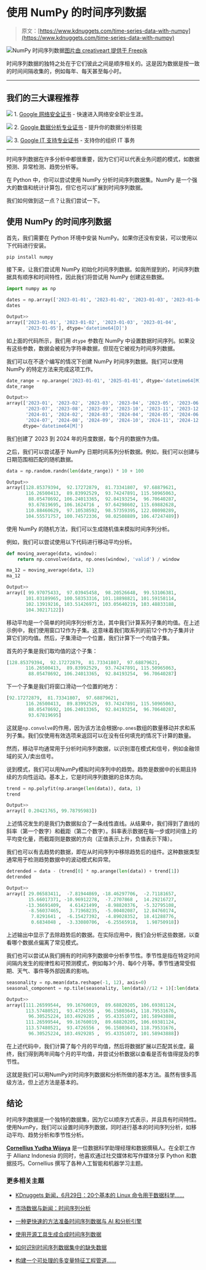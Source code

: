 # 使用 NumPy 的时间序列数据

> 原文：[https://www.kdnuggets.com/time-series-data-with-numpy](https://www.kdnuggets.com/time-series-data-with-numpy)

![NumPy 时间序列数据](../Images/a1f2c813547eec9b12d35f6be3515e78.png)[图片由 creativeart 提供于 Freepik](https://www.freepik.com/free-photo/studio-shot-transparent-baseball-cap-falling-reflection_1078052.htm#fromView=search&page=1&position=30&uuid=fbf287ce-3030-4564-b4c5-c7e5dd7a03bf)

时间序列数据的独特之处在于它们彼此之间是顺序相关的。这是因为数据是按一致的时间间隔收集的，例如每年、每天甚至每小时。

* * *

## 我们的三大课程推荐

![](../Images/0244c01ba9267c002ef39d4907e0b8fb.png) 1\. [Google 网络安全证书](https://www.kdnuggets.com/google-cybersecurity) - 快速进入网络安全职业生涯。

![](../Images/e225c49c3c91745821c8c0368bf04711.png) 2\. [Google 数据分析专业证书](https://www.kdnuggets.com/google-data-analytics) - 提升你的数据分析技能

![](../Images/0244c01ba9267c002ef39d4907e0b8fb.png) 3\. [Google IT 支持专业证书](https://www.kdnuggets.com/google-itsupport) - 支持你的组织 IT 事务

* * *

时间序列数据在许多分析中都很重要，因为它们可以代表业务问题的模式，如数据预测、异常检测、趋势分析等。

在 Python 中，你可以尝试使用 NumPy 分析时间序列数据集。NumPy 是一个强大的数值和统计计算包，但它也可以扩展到时间序列数据。

我们如何做到这一点？让我们尝试一下。

## 使用 NumPy 的时间序列数据

首先，我们需要在 Python 环境中安装 NumPy。如果你还没有安装，可以使用以下代码进行安装。

```py
pip install numpy 
```

接下来，让我们尝试用 NumPy 初始化时间序列数据。如我所提到的，时间序列数据具有顺序和时间特性，因此我们将尝试用 NumPy 创建这些数据。

```py
import numpy as np

dates = np.array(['2023-01-01', '2023-01-02', '2023-01-03', '2023-01-04', '2023-01-05'], dtype='datetime64')
dates
```

```py
Output>>
array(['2023-01-01', '2023-01-02', '2023-01-03', '2023-01-04',
       '2023-01-05'], dtype='datetime64[D]')
```

如上面的代码所示，我们用 `dtype` 参数在 NumPy 中设置数据时间序列。如果没有这些参数，数据会被视为字符串数据，但现在它被视为时间序列数据。

我们可以在不逐个编写的情况下创建 NumPy 时间序列数据。我们可以使用 NumPy 的特定方法来完成这项工作。

```py
date_range = np.arange('2023-01-01', '2025-01-01', dtype='datetime64[M]')
date_range
```

```py
Output>>
array(['2023-01', '2023-02', '2023-03', '2023-04', '2023-05', '2023-06',
       '2023-07', '2023-08', '2023-09', '2023-10', '2023-11', '2023-12',
       '2024-01', '2024-02', '2024-03', '2024-04', '2024-05', '2024-06',
       '2024-07', '2024-08', '2024-09', '2024-10', '2024-11', '2024-12'],
      dtype='datetime64[M]')
```

我们创建了 2023 到 2024 年的月度数据，每个月的数据作为值。

之后，我们可以尝试基于 NumPy 日期时间系列分析数据。例如，我们可以创建与日期范围相匹配的随机数据。

```py
data = np.random.randn(len(date_range)) * 10 + 100 
```

```py
Output>>
array([128.85379394,  92.17272879,  81.73341807,  97.68879621,
       116.26500413,  89.83992529,  93.74247891, 115.50965063,
        88.05478692, 106.24013365,  92.84193254,  96.70640287,
        93.67819695, 106.1624716 ,  97.64298602, 115.69882628,
       110.88460629,  97.10538592,  98.57359395, 122.08098289,
       104.55571757, 100.74572336,  98.02508889, 106.47247489])
```

使用 NumPy 的随机方法，我们可以生成随机值来模拟时间序列分析。

例如，我们可以尝试使用以下代码进行移动平均分析。

```py
def moving_average(data, window):
    return np.convolve(data, np.ones(window), 'valid') / window

ma_12 = moving_average(data, 12)
ma_12
```

```py
Output>>
array([ 99.97075433,  97.03945458,  98.20526648,  99.53106381,
       101.03189965, 100.58353316, 101.18898821, 101.59158114,
       102.13919216, 103.51426971, 103.05640219, 103.48833188,
       104.30217122])
```

移动平均是一个简单的时间序列分析方法，其中我们计算系列子集的均值。在上述示例中，我们使用窗口12作为子集。这意味着我们取系列的前12个作为子集并计算它们的均值。然后，子集滑动一个位置，我们计算下一个均值子集。

首先的子集是我们取均值的这个子集：

```py
[128.85379394,  92.17272879,  81.73341807,  97.68879621,
       116.26500413,  89.83992529,  93.74247891, 115.50965063,
        88.05478692, 106.24013365,  92.84193254,  96.70640287]
```

下一个子集是我们将窗口滑动一个位置的地方：

```py
[92.17272879,  81.73341807,  97.68879621,
       116.26500413,  89.83992529,  93.74247891, 115.50965063,
        88.05478692, 106.24013365,  92.84193254,  96.70640287,
        93.67819695]
```

这就是`np.convolve`的作用，因为该方法会根据`np.ones`数组的数量移动并求和系列子集。我们仅使用有效选项来返回可以在没有任何填充的情况下计算的数量。

然而，移动平均通常用于分析时间序列数据，以识别潜在模式和信号，例如金融领域的买入/卖出信号。

说到模式，我们可以用NumPy模拟时间序列中的趋势。趋势是数据中的长期且持续的方向性运动。基本上，它是时间序列数据的总体方向。

```py
trend = np.polyfit(np.arange(len(data)), data, 1)
trend
```

```py
Output>>
array([ 0.20421765, 99.78795983])
```

上述情况发生的是我们为数据拟合了一条线性直线。从结果中，我们得到了直线的斜率（第一个数字）和截距（第二个数字）。斜率表示数据在每一步或时间值上的平均变化量，而截距则是数据的方向（正值表示上升，负值表示下降）。

我们也可以有去趋势的数据，即在从时间序列中移除趋势后的组件。这种数据类型通常用于检测趋势数据中的波动模式和异常。

```py
detrended = data - (trend[0] * np.arange(len(data)) + trend[1])
detrended
```

```py
Output>>
array([ 29.06583411,  -7.81944869, -18.46297706,  -2.71181657,
        15.66017371, -10.96912278,  -7.2707868 ,  14.29216727,
       -13.36691409,   4.61421499,  -8.98820376,  -5.32795108,
        -8.56037465,   3.71968235,  -5.00402087,  12.84760174,
         7.8291641 ,  -6.15427392,  -4.89028352,  18.41288776,
         0.6834048 ,  -3.33080706,  -6.25565918,   1.98750918])
```

上述输出中显示了去除趋势后的数据。在实际应用中，我们会分析这些数据，以查看哪个数据点偏离了常见模式。

我们也可以尝试从我们拥有的时间序列数据中分析季节性。季节性是指在特定时间间隔内发生的规律性和可预测模式，例如每3个月、每6个月等。季节性通常受假期、天气、事件等外部因素的影响。

```py
seasonality = np.mean(data.reshape(-1, 12), axis=0)
seasonal_component = np.tile(seasonality, len(data)//12 + 1)[:len(data)]
```

```py
Output>>
array([111.26599544,  99.16760019,  89.68820205, 106.69381124,
       113.57480521,  93.4726556 ,  96.15803643, 118.79531676,
        96.30525224, 103.4929285 ,  95.43351072, 101.58943888,
       111.26599544,  99.16760019,  89.68820205, 106.69381124,
       113.57480521,  93.4726556 ,  96.15803643, 118.79531676,
        96.30525224, 103.4929285 ,  95.43351072, 101.58943888])
```

在上述代码中，我们计算了每个月的平均值，然后将数据扩展以匹配其长度。最终，我们得到两年间每个月的平均值，并尝试分析数据以查看是否有值得提及的季节性。

这就是我们可以用NumPy对时间序列数据和分析所做的基本方法。虽然有很多高级方法，但上述方法是基本的。

## 结论

时间序列数据是一个独特的数据集，因为它以顺序方式表示，并且具有时间特性。使用NumPy，我们可以设置时间序列数据，同时进行基本的时间序列分析，如移动平均、趋势分析和季节性分析。

**[Cornellius Yudha Wijaya](https://www.linkedin.com/in/cornellius-yudha-wijaya/)** 是一位数据科学助理经理和数据撰稿人。在全职工作于 Allianz Indonesia 的同时，他喜欢通过社交媒体和写作媒体分享 Python 和数据技巧。Cornellius 撰写了各种人工智能和机器学习主题。

### 更多相关主题

+   [KDnuggets 新闻，6月29日：20个基本的 Linux 命令用于数据科学……](https://www.kdnuggets.com/2022/n26.html)

+   [市场数据与新闻：时间序列分析](https://www.kdnuggets.com/2022/06/market-data-news-time-series-analysis.html)

+   [一种更快速的方法准备时间序列数据与 AI 和分析引擎](https://www.kdnuggets.com/2021/12/piexchange-faster-way-prepare-timeseries-data-ai-analytics-engine.html)

+   [使用开源工具生成合成时间序列数据](https://www.kdnuggets.com/2022/06/generate-synthetic-timeseries-data-opensource-tools.html)

+   [如何识别时间序列数据集中的缺失数据](https://www.kdnuggets.com/how-to-identify-missing-data-in-timeseries-datasets)

+   [构建一个可处理的多变量特征工程管道……](https://www.kdnuggets.com/2022/03/building-tractable-feature-engineering-pipeline-multivariate-time-series.html)
